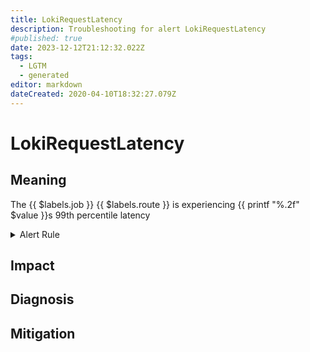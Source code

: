 ```yaml
---
title: LokiRequestLatency
description: Troubleshooting for alert LokiRequestLatency
#published: true
date: 2023-12-12T21:12:32.022Z
tags: 
  - LGTM
  - generated
editor: markdown
dateCreated: 2020-04-10T18:32:27.079Z
---
```


# LokiRequestLatency

## Meaning
[//]: # "Short paragraph that explains what the alert means"
The {{ $labels.job }} {{ $labels.route }} is experiencing {{ printf "%.2f" $value }}s 99th percentile latency

<details>
  <summary>Alert Rule</summary>

{{% rule "loki/loki-internal.yml" "LokiRequestLatency" %}}

{{% comment %}}

```yaml
alert: LokiRequestLatency
expr: (histogram_quantile(0.99, sum(rate(loki_request_duration_seconds_bucket{route!~"(?i).*tail.*"}[5m])) by (le)))  > 1
for: 5m
labels:
    severity: critical
annotations:
    summary: Loki request latency (instance {{ $labels.instance }})
    description: |-
        The {{ $labels.job }} {{ $labels.route }} is experiencing {{ printf "%.2f" $value }}s 99th percentile latency
          VALUE = {{ $value }}
          LABELS = {{ $labels }}
    runbook: https://github.com/srerun/prometheus-alerts/blob/main/content/runbooks/loki-internal/LokiRequestLatency.md

```

{{% /comment %}}

</details>


## Impact
[//]: # "What could / will happen if the alert is not addressed"



## Diagnosis
[//]: # "Steps to take to identify the cause of the problem"



## Mitigation
[//]: # "The steps necessary to resolve the alert"
